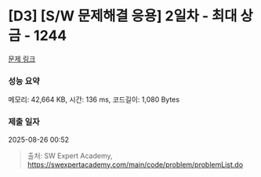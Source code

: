 # [D3] [S/W 문제해결 응용] 2일차 - 최대 상금 - 1244 

[문제 링크](https://swexpertacademy.com/main/code/problem/problemDetail.do?contestProbId=AV15Khn6AN0CFAYD) 

### 성능 요약

메모리: 42,664 KB, 시간: 136 ms, 코드길이: 1,080 Bytes

### 제출 일자

2025-08-26 00:52



> 출처: SW Expert Academy, https://swexpertacademy.com/main/code/problem/problemList.do